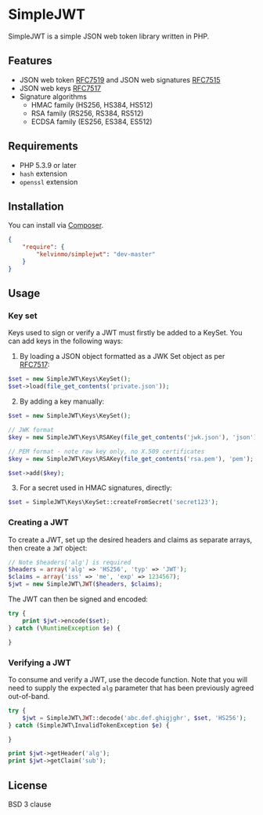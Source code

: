 # SimpleJWT

SimpleJWT is a simple JSON web token library written in PHP.

## Features

- JSON web token [RFC7519](http://tools.ietf.org/html/rfc7519)
  and JSON web signatures [RFC7515](http://tools.ietf.org/html/rfc7515)
- JSON web keys [RFC7517](http://tools.ietf.org/html/rfc7517)
- Signature algorithms
    * HMAC family (HS256, HS384, HS512)
    * RSA family (RS256, RS384, RS512)
    * ECDSA family (ES256, ES384, ES512)

## Requirements

- PHP 5.3.9 or later
- `hash` extension
- `openssl` extension

## Installation

You can install via [Composer](http://getcomposer.org/).

```json
{
    "require": {
        "kelvinmo/simplejwt": "dev-master"
    }
}
```

## Usage

### Key set

Keys used to sign or verify a JWT must firstly be added to a KeySet.  You
can add keys in the following ways:

1. By loading a JSON object formatted as a JWK Set object as per [RFC7517](http://tools.ietf.org/html/rfc7517):

  ```php
  $set = new SimpleJWT\Keys\KeySet();
  $set->load(file_get_contents('private.json'));
  ```

2. By adding a key manually:

  ```php
  $set = new SimpleJWT\Keys\KeySet();
  
  // JWK format
  $key = new SimpleJWT\Keys\RSAKey(file_get_contents('jwk.json'), 'json');
  
  // PEM format - note raw key only, no X.509 certificates
  $key = new SimpleJWT\Keys\RSAKey(file_get_contents('rsa.pem'), 'pem');
  
  $set->add($key);
  ```

3. For a secret used in HMAC signatures, directly:

  ```php
  $set = SimpleJWT\Keys\KeySet::createFromSecret('secret123');
  ```

### Creating a JWT

To create a JWT, set up the desired headers and claims as separate arrays, then
create a `JWT` object:

```php
// Note $headers['alg'] is required
$headers = array('alg' => 'HS256', 'typ' => 'JWT');
$claims = array('iss' => 'me', 'exp' => 1234567);
$jwt = new SimpleJWT\JWT($headers, $claims);
```

The JWT can then be signed and encoded:

```php
try {
    print $jwt->encode($set);
} catch (\RuntimeException $e) {

}
```

### Verifying a JWT

To consume and verify a JWT, use the decode function.  Note that you will need to supply the expected `alg` parameter that has been previously agreed out-of-band.

```php
try {
    $jwt = SimpleJWT\JWT::decode('abc.def.ghigjghr', $set, 'HS256');
} catch (SimpleJWT\InvalidTokenException $e) {

}

print $jwt->getHeader('alg');
print $jwt->getClaim('sub');
```

## License

BSD 3 clause
